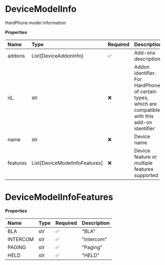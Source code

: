 # DeviceModelInfo

HardPhone model information

**Properties**

| Name     | Type                          | Required | Description                                                                                         |
| :------- | :---------------------------- | :------- | :-------------------------------------------------------------------------------------------------- |
| addons   | List[DeviceAddonInfo]         | ✅       | Add-ons description                                                                                 |
| id\_     | str                           | ❌       | Addon identifier. For HardPhones of certain types, which are compatible with this add-on identifier |
| name     | str                           | ❌       | Device name                                                                                         |
| features | List[DeviceModelInfoFeatures] | ❌       | Device feature or multiple features supported                                                       |

# DeviceModelInfoFeatures

**Properties**

| Name     | Type | Required | Description |
| :------- | :--- | :------- | :---------- |
| BLA      | str  | ✅       | "BLA"       |
| INTERCOM | str  | ✅       | "Intercom"  |
| PAGING   | str  | ✅       | "Paging"    |
| HELD     | str  | ✅       | "HELD"      |

<!-- This file was generated by liblab | https://liblab.com/ -->
